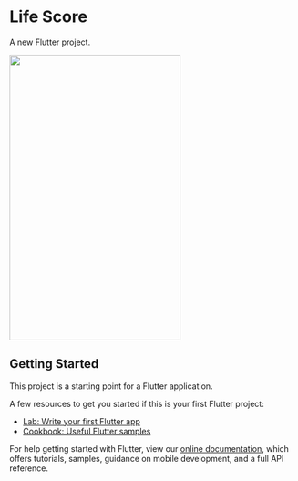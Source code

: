 # Life Score

A new Flutter project.

<img src="hei![home_page](https://user-images.githubusercontent.com/63070070/146643631-d749dcbb-2fd6-4557-9ad7-7bd0b191efba.png)" height=500 width=300>


## Getting Started

This project is a starting point for a Flutter application.

A few resources to get you started if this is your first Flutter project:

- [Lab: Write your first Flutter app](https://flutter.dev/docs/get-started/codelab)
- [Cookbook: Useful Flutter samples](https://flutter.dev/docs/cookbook)

For help getting started with Flutter, view our
[online documentation](https://flutter.dev/docs), which offers tutorials,
samples, guidance on mobile development, and a full API reference.
